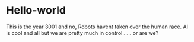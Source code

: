 # Hello-world
This is the year 3001 and no, Robots havent taken over the human race.
AI is cool and all but we are pretty much in control...... or are we?
